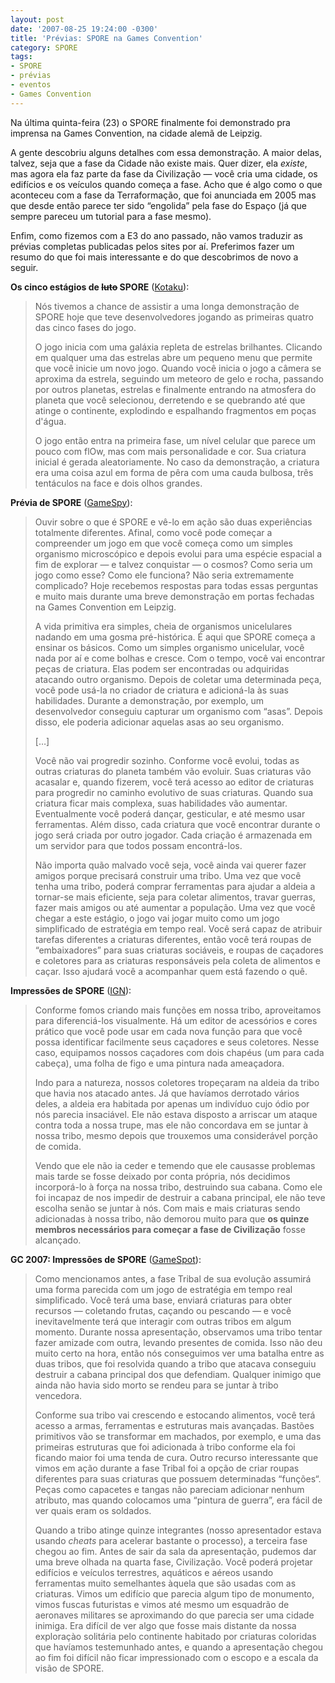 ```yaml
---
layout: post
date: '2007-08-25 19:24:00 -0300'
title: 'Prévias: SPORE na Games Convention'
category: SPORE
tags:
- SPORE
- prévias
- eventos
- Games Convention
---
```

Na última quinta-feira (23) o SPORE finalmente foi demonstrado pra imprensa na
Games Convention, na cidade alemã de Leipzig.

A gente descobriu alguns detalhes com essa demonstração. A maior delas, talvez,
seja que a fase da Cidade não existe mais. Quer dizer, ela _existe_, mas agora
ela faz parte da fase da Civilização — você cria uma cidade, os edifícios e os
veículos quando começa a fase. Acho que é algo como o que aconteceu com a fase
da Terraformação, que foi anunciada em 2005 mas que desde então parece ter sido
“engolida” pela fase do Espaço (já que sempre pareceu um tutorial para a fase
mesmo).

Enfim, como fizemos com a E3 do ano passado, não vamos traduzir as prévias
completas publicadas pelos sites por aí. Preferimos fazer um resumo do que foi
mais interessante e do que descobrimos de novo a seguir.


**Os cinco estágios de ~~luto~~ SPORE** ([Kotaku](http://kotaku.com/gaming/gc07/the-four-stages-of-grief-spore-293202.php)):

> Nós tivemos a chance de assistir a uma longa demonstração de SPORE hoje que
> teve desenvolvedores jogando as primeiras quatro das cinco fases do jogo.
>
> O jogo inicia com uma galáxia repleta de estrelas brilhantes. Clicando em
> qualquer uma das estrelas abre um pequeno menu que permite que você inicie
> um novo jogo. Quando você inicia o jogo a câmera se aproxima da estrela,
> seguindo um meteoro de gelo e rocha, passando por outros planetas, estrelas e
> finalmente entrando na atmosfera do planeta que você selecionou, derretendo e
> se quebrando até que atinge o continente, explodindo e espalhando fragmentos
> em poças d'água.
>
> O jogo então entra na primeira fase, um nível celular que parece um pouco com
> flOw, mas com mais personalidade e cor. Sua criatura inicial é gerada
> aleatoriamente. No caso da demonstração, a criatura era uma coisa azul em
> forma de pêra com uma cauda bulbosa, três tentáculos na face e dois olhos
> grandes.

**Prévia de SPORE** ([GameSpy](http://pc.gamespy.com/pc/spore/814526p1.html)):

> Ouvir sobre o que é SPORE e vê-lo em ação são duas experiências totalmente
> diferentes. Afinal, como você pode começar a compreender um jogo em que você
> começa como um simples organismo microscópico e depois evolui para uma espécie
> espacial a fim de explorar — e talvez conquistar — o cosmos? Como seria um
> jogo como esse? Como ele funciona? Não seria extremamente complicado? Hoje
> recebemos respostas para todas essas perguntas e muito mais durante uma breve
> demonstração em portas fechadas na Games Convention em Leipzig.
>
> A vida primitiva era simples, cheia de organismos unicelulares nadando em uma
> gosma pré-histórica. É aqui que SPORE começa a ensinar os básicos. Como um
> simples organismo unicelular, você nada por aí e come bolhas e cresce. Com o
> tempo, você vai encontrar peças de criatura. Elas podem ser encontradas ou
> adquiridas atacando outro organismo. Depois de coletar uma determinada peça,
> você pode usá-la no criador de criatura e adicioná-la às suas habilidades.
> Durante a demonstração, por exemplo, um desenvolvedor conseguiu capturar um
> organismo com “asas”. Depois disso, ele poderia adicionar aquelas asas ao seu
> organismo.
>
> […]
>
> Você não vai progredir sozinho. Conforme você evolui, todas as outras
> criaturas do planeta também vão evoluir. Suas criaturas vão acasalar e, quando
> fizerem, você terá acesso ao editor de criaturas para progredir no caminho
> evolutivo de suas criaturas. Quando sua criatura ficar mais complexa, suas
> habilidades vão aumentar. Eventualmente você poderá dançar, gesticular, e até
> mesmo usar ferramentas. Além disso, cada criatura que você encontrar durante o
> jogo será criada por outro jogador. Cada criação é armazenada em um servidor
> para que todos possam encontrá-los.
>
> Não importa quão malvado você seja, você ainda vai querer fazer amigos porque
> precisará construir uma tribo. Uma vez que você tenha uma tribo, poderá
> comprar ferramentas para ajudar a aldeia a tornar-se mais eficiente, seja para
> coletar alimentos, travar guerras, fazer mais amigos ou até aumentar a
> população. Uma vez que você chegar a este estágio, o jogo vai jogar muito como
> um jogo simplificado de estratégia em tempo real. Você será capaz de atribuir
> tarefas diferentes a criaturas diferentes, então você terá roupas de
> “embaixadores” para suas criaturas sociáveis, e roupas de caçadores e coletores
> para as criaturas responsáveis pela coleta de alimentos e caçar. Isso ajudará
> você a acompanhar quem está fazendo o quê.

**Impressões de SPORE** ([IGN](https://www.ign.com/articles/2007/08/25/gc-2007-spore-hands-on)):

> Conforme fomos criando mais funções em nossa tribo, aproveitamos para
> diferenciá-los visualmente. Há um editor de acessórios e cores prático que
> você pode usar em cada nova função para que você possa identificar facilmente
> seus caçadores e seus coletores. Nesse caso, equipamos nossos caçadores com
> dois chapéus (um para cada cabeça), uma folha de figo e uma pintura nada
> ameaçadora.
>
> Indo para a natureza, nossos coletores tropeçaram na aldeia da tribo que
> havia nos atacado antes. Já que havíamos derrotado vários deles, a aldeia era
> habitada por apenas um indivíduo cujo ódio por nós parecia insaciável. Ele não
> estava disposto a arriscar um ataque contra toda a nossa trupe, mas ele não
> concordava em se juntar à nossa tribo, mesmo depois que trouxemos uma
> considerável porção de comida.
>
> Vendo que ele não ia ceder e temendo que ele causasse problemas mais tarde se
> fosse deixado por conta própria, nós decidimos incorporá-lo à força na nossa
> tribo, destruindo sua cabana. Como ele foi incapaz de nos impedir de destruir
> a cabana principal, ele não teve escolha senão se juntar à nós. Com mais e mais
> criaturas sendo adicionadas à nossa tribo, não demorou muito para que **os quinze
> membros necessários para começar a fase de Civilização** fosse alcançado.

**GC 2007: Impressões de SPORE** ([GameSpot](https://www.gamespot.com/articles/gc-07-spore-impressions/1100-6177159/)):

> Como mencionamos antes, a fase Tribal de sua evolução assumirá uma forma
> parecida com um jogo de estratégia em tempo real simplificado. Você terá uma
> base, enviará criaturas para obter recursos — coletando frutas, caçando ou
> pescando — e você inevitavelmente terá que interagir com outras tribos em
> algum momento. Durante nossa apresentação, observamos uma tribo tentar fazer
> amizade com outra, levando presentes de comida. Isso não deu muito certo na
> hora, então nós conseguimos ver uma batalha entre as duas tribos, que foi
> resolvida quando a tribo que atacava conseguiu destruir a cabana principal dos
> que defendiam. Qualquer inimigo que ainda não havia sido morto se rendeu para
> se juntar à tribo vencedora.
>
> Conforme sua tribo vai crescendo e estocando alimentos, você terá acesso a
> armas, ferramentas e estruturas mais avançadas. Bastões primitivos vão se
> transformar em machados, por exemplo, e uma das primeiras estruturas que foi
> adicionada à tribo conforme ela foi ficando maior foi uma tenda de cura. Outro
> recurso interessante que vimos em ação durante a fase Tribal foi a opção de
> criar roupas diferentes para suas criaturas que possuem determinadas “funções“.
> Peças como capacetes e tangas não pareciam adicionar nenhum atributo, mas
> quando colocamos uma “pintura de guerra”, era fácil de ver quais eram os
> soldados.
>
> Quando a tribo atinge quinze integrantes (nosso apresentador estava usando
> _cheats_ para acelerar bastante o processo), a terceira fase chegou ao fim.
> Antes de sair da sala da apresentação, pudemos dar uma breve olhada na quarta
> fase, Civilização. Você poderá projetar edifícios e veículos terrestres,
> aquáticos e aéreos usando ferramentas muito semelhantes àquela que são usadas
> com as criaturas. Vimos um edifício que parecia algum tipo de monumento, vimos
> fuscas futuristas e vimos até mesmo um esquadrão de aeronaves militares se
> aproximando do que parecia ser uma cidade inimiga. Era difícil de ver algo que
> fosse mais distante da nossa exploraçào solitária pelo continente habitado por
> criaturas coloridas que havíamos testemunhado antes, e quando a apresentação
> chegou ao fim foi difícil não ficar impressionado com o escopo e a escala da
> visão de SPORE.
